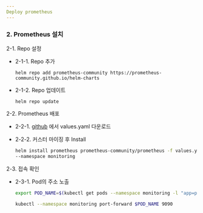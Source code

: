 ```yaml
---
Deploy prometheus
---
```

### 2. Prometheus 설치

2-1. Repo 설정

- 2-1-1. Repo 추가

  `helm repo add prometheus-community https://prometheus-community.github.io/helm-charts`

- 2-1-2. Repo 업데이트

  `helm repo update`

2-2. Prometheus 배포

- 2-2-1. [github](https://github.com/prometheus-community/helm-charts/blob/main/charts/prometheus/values.yaml)
에서 values.yaml 다운로드

- 2-2-2. 커스터 마이징 후 Install

  ```bash
  helm install prometheus prometheus-community/prometheus -f values.yaml \
  --namespace monitoring
  ```

2-3. 접속 확인

- 2-3-1. Pod의 주소 노출

  ```bash
  export POD_NAME=$(kubectl get pods --namespace monitoring -l "app=prometheus,component=server" -o jsonpath="{.items[0].metadata.name}")

  kubectl --namespace monitoring port-forward $POD_NAME 9090
  ```